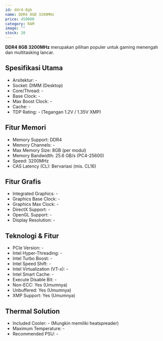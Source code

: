 ```yaml
---
id: ddr4-8gb
name: DDR4 8GB 3200MHz
price: 450000
category: RAM
image: ""
stock: 20
---
```


**DDR4 8GB 3200MHz** merupakan pilihan populer untuk gaming menengah dan multitasking lancar.

## Spesifikasi Utama

- Arsitektur: -
- Socket: DIMM (Desktop)
- Core/Thread: -
- Base Clock: -
- Max Boost Clock: -
- Cache: -
- TDP Rating: - (Tegangan 1.2V / 1.35V XMP)

## Fitur Memori

- Memory Support: DDR4
- Memory Channels: -
- Max Memory Size: 8GB (per modul)
- Memory Bandwidth: 25.6 GB/s (PC4-25600)
- Speed: 3200MHz
- CAS Latency (CL): Bervariasi (mis. CL16)

## Fitur Grafis

- Integrated Graphics: -
- Graphics Base Clock: -
- Graphics Max Clock: -
- DirectX Support: -
- OpenGL Support: -
- Display Resolution: -

## Teknologi & Fitur

- PCIe Version: -
- Intel Hyper-Threading: -
- Intel Turbo Boost: -
- Intel Speed Shift: -
- Intel Virtualization (VT-x): -
- Intel Smart Cache: -
- Execute Disable Bit: -
- Non-ECC: Yes (Umumnya)
- Unbuffered: Yes (Umumnya)
- XMP Support: Yes (Umumnya)

## Thermal Solution

- Included Cooler: - (Mungkin memiliki heatspreader)
- Maximum Temperature: -
- Recommended PSU: -
